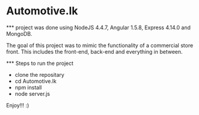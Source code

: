Automotive.lk
============

***  project was done using NodeJS 4.4.7, Angular 1.5.8, Express 4.14.0 and MongoDB. 

The goal of this project was to mimic the functionality of a commercial store front. This includes the front-end, back-end and everything in between. 

*** Steps to run the project

+ clone the repositary
+ cd Automotive.lk
+ npm install
+ node server.js

Enjoy!!! :)
